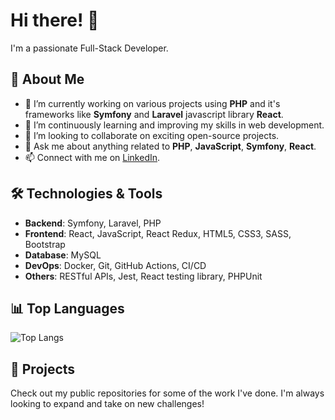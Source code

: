 # Hi there! 👋

I'm a passionate Full-Stack Developer.

## 🚀 About Me

- 🔭 I’m currently working on various projects using **PHP** and it's frameworks like **Symfony** and **Laravel** javascript library **React**.
- 🌱 I’m continuously learning and improving my skills in web development.
- 👯 I’m looking to collaborate on exciting open-source projects.
- 💬 Ask me about anything related to **PHP**, **JavaScript**, **Symfony**, **React**.
- 📫 Connect with me on [LinkedIn](https://www.linkedin.com/in/minal-shende-a762ba138/).

## 🛠️ Technologies & Tools

- **Backend**: Symfony, Laravel, PHP
- **Frontend**: React, JavaScript, React Redux, HTML5, CSS3, SASS, Bootstrap
- **Database**: MySQL
- **DevOps**: Docker, Git, GitHub Actions, CI/CD
- **Others**: RESTful APIs, Jest, React testing library, PHPUnit

## 📊 Top Languages

![Top Langs](https://github-readme-stats.vercel.app/api/top-langs/?username=mshende-project&layout=compact&theme=radical)

## 📂 Projects

Check out my public repositories for some of the work I've done. I'm always looking to expand and take on new challenges!


